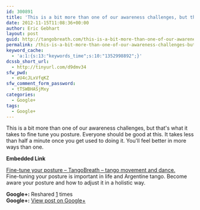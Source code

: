 ```yaml
---
id: 300891
title: 'This is a bit more than one of our awareness challenges, but that&#39;s what it takes&#8230;'
date: 2012-11-15T11:08:36+00:00
author: Eric Gebhart
layout: post
guid: http://tangobreath.com/this-is-a-bit-more-than-one-of-our-awareness-challenges-but-thats-what-it-takes/
permalink: /this-is-a-bit-more-than-one-of-our-awareness-challenges-but-thats-what-it-takes/
keyword_cache:
  - 'a:1:{s:13:"keywords_time";s:10:"1352998892";}'
dcssb_short_url:
  - http://tinyurl.com/d9dmv34
sfw_pwd:
  - eU4cJLxVfqKZ
sfw_comment_form_password:
  - tTSWBHASjMxy
categories:
  - Google+
tags:
  - Google+
---
```

This is a bit more than one of our awareness challenges, but that's what it takes to fine tune you posture. Everyone should be good at this. It takes less than half a minute once you get used to doing it. You'll feel better in more ways than one.

<p style='clear:both;'>
  <p style='margin-bottom:5px;'>
    <strong>Embedded Link</strong>
  </p>
  
  <p>
    <a href='http://tangobreath.com/fine-tune-your-posture/'>Fine-tune your posture &#8211; TangoBreath &#8211; tango movement and dance.</a><br /> Fine-tuning your posture is important in life and Argentine tango. Become aware your posture and how to adjust it in a holistic way.
  </p>
  
  <p style='clear:both;'>
    <strong>Google+:</strong> Reshared <a href='https://plus.google.com/113145648275577627533/posts/NVcagYYFbnM' target='_new'>1</a> times<br /> <strong>Google+:</strong> <a href='https://plus.google.com/113145648275577627533/posts/NVcagYYFbnM' target='_new'>View post on Google+</a>
  </p>